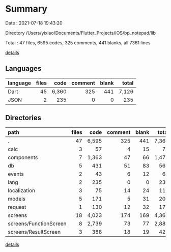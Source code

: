 # Summary

Date : 2021-07-18 19:43:20

Directory /Users/yixiao/Documents/Flutter_Projects/iOS/bp_notepad/lib

Total : 47 files,  6595 codes, 325 comments, 441 blanks, all 7361 lines

[details](details.md)

## Languages
| language | files | code | comment | blank | total |
| :--- | ---: | ---: | ---: | ---: | ---: |
| Dart | 45 | 6,360 | 325 | 441 | 7,126 |
| JSON | 2 | 235 | 0 | 0 | 235 |

## Directories
| path | files | code | comment | blank | total |
| :--- | ---: | ---: | ---: | ---: | ---: |
| . | 47 | 6,595 | 325 | 441 | 7,361 |
| calc | 3 | 57 | 4 | 15 | 76 |
| components | 7 | 1,363 | 47 | 66 | 1,476 |
| db | 5 | 431 | 51 | 83 | 565 |
| events | 2 | 43 | 6 | 12 | 61 |
| lang | 2 | 235 | 0 | 0 | 235 |
| localization | 3 | 75 | 14 | 24 | 113 |
| models | 5 | 171 | 5 | 31 | 207 |
| request | 1 | 130 | 12 | 32 | 174 |
| screens | 18 | 4,023 | 174 | 169 | 4,366 |
| screens/FunctionScreen | 8 | 2,739 | 73 | 77 | 2,889 |
| screens/ResultScreen | 3 | 388 | 18 | 19 | 425 |

[details](details.md)